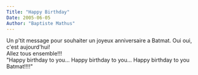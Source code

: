 ```yaml
---
Title: "Happy Birthday"
Date: 2005-06-05
Author: "Baptiste Mathus"
---
```




Un p'tit message pour souhaiter un joyeux anniversaire a Batmat. Oui
oui, c'est aujourd'hui!\
 Allez tous ensemble!!!\
 "Happy birthday to you... Happy birthday to you... Happy birthday to
you Batmat!!!!"

